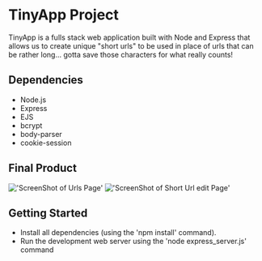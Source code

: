# TinyApp Project

TinyApp is a fulls stack web application built with Node and Express that allows us to create unique "short urls" to be used in place of urls that can be rather long... gotta save those characters for what really counts!

## Dependencies
- Node.js
- Express
- EJS
- bcrypt
- body-parser
- cookie-session

## Final Product

!['ScreenShot of Urls Page'](https://github.com/MapleMocha/tinyApp/blob/master/docs/urlsPage.png?raw=true)
!['ScreenShot of Short Url edit Page'](https://github.com/MapleMocha/tinyApp/blob/master/docs/editPage.png?raw=true)

## Getting Started
- Install all dependencies (using the 'npm install' command).
- Run the development web server using the 'node express_server.js' command